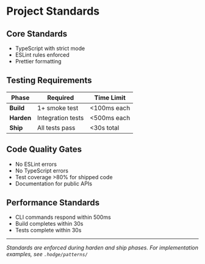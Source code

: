 # Project Standards

## Core Standards
- TypeScript with strict mode
- ESLint rules enforced
- Prettier formatting

## Testing Requirements

| Phase | Required | Time Limit |
|-------|----------|------------|
| **Build** | 1+ smoke test | <100ms each |
| **Harden** | Integration tests | <500ms each |
| **Ship** | All tests pass | <30s total |

## Code Quality Gates
- No ESLint errors
- No TypeScript errors
- Test coverage >80% for shipped code
- Documentation for public APIs

## Performance Standards
- CLI commands respond within 500ms
- Build completes within 30s
- Tests complete within 30s

---
*Standards are enforced during harden and ship phases.*
*For implementation examples, see `.hodge/patterns/`*